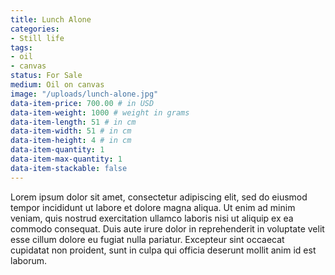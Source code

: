 ```yaml
---
title: Lunch Alone
categories:
- Still life
tags:
- oil
- canvas
status: For Sale
medium: Oil on canvas
image: "/uploads/lunch-alone.jpg"
data-item-price: 700.00 # in USD
data-item-weight: 1000 # weight in grams 
data-item-length: 51 # in cm
data-item-width: 51 # in cm
data-item-height: 4 # in cm
data-item-quantity: 1
data-item-max-quantity: 1
data-item-stackable: false
---
```


Lorem ipsum dolor sit amet, consectetur adipiscing elit, sed do eiusmod tempor incididunt ut labore et dolore magna aliqua. Ut enim ad minim veniam, quis nostrud exercitation ullamco laboris nisi ut aliquip ex ea commodo consequat. Duis aute irure dolor in reprehenderit in voluptate velit esse cillum dolore eu fugiat nulla pariatur. Excepteur sint occaecat cupidatat non proident, sunt in culpa qui officia deserunt mollit anim id est laborum.